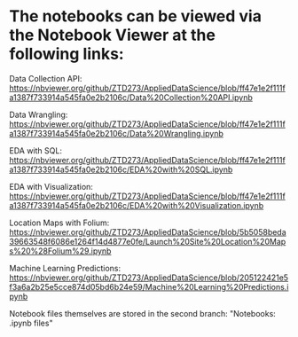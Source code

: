 # The notebooks can be viewed via the Notebook Viewer at the following links:

Data Collection API:
https://nbviewer.org/github/ZTD273/AppliedDataScience/blob/ff47e1e2f111fa1387f733914a545fa0e2b2106c/Data%20Collection%20API.ipynb

Data Wrangling:
https://nbviewer.org/github/ZTD273/AppliedDataScience/blob/ff47e1e2f111fa1387f733914a545fa0e2b2106c/Data%20Wrangling.ipynb

EDA with SQL:
https://nbviewer.org/github/ZTD273/AppliedDataScience/blob/ff47e1e2f111fa1387f733914a545fa0e2b2106c/EDA%20with%20SQL.ipynb

EDA with Visualization:
https://nbviewer.org/github/ZTD273/AppliedDataScience/blob/ff47e1e2f111fa1387f733914a545fa0e2b2106c/EDA%20with%20Visualization.ipynb

Location Maps with Folium:
https://nbviewer.org/github/ZTD273/AppliedDataScience/blob/5b5058beda39663548f6086e1264f14d4877e0fe/Launch%20Site%20Location%20Maps%20%28Folium%29.ipynb

Machine Learning Predictions:
https://nbviewer.org/github/ZTD273/AppliedDataScience/blob/205122421e5f3a6a2b25e5cce874d05bd6b24e59/Machine%20Learning%20Predictions.ipynb



Notebook files themselves are stored in the second branch: "Notebooks: .ipynb files"
